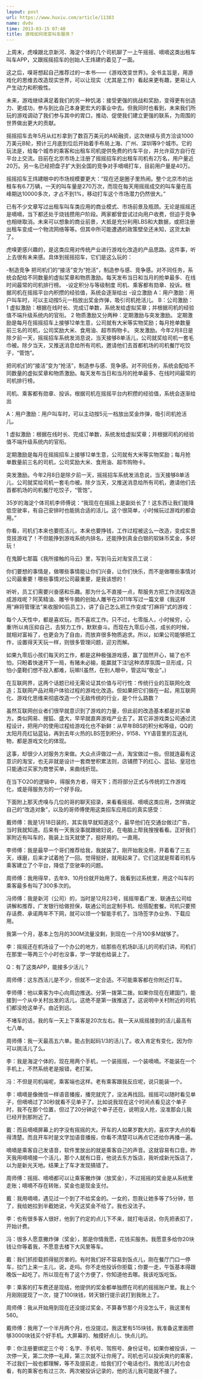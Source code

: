 ```yaml
---
layout: post
url: https://www.huxiu.com/article/11383
name: dvdv
time: 2013-03-15 07:40
title: 游戏如何改变叫车服务？
---
```

上周末，虎嗅跟北京新河、海淀个体的几个司机聊了一上午摇摇、嘀嘀这类出租车叫车APP，又跟摇摇招车的创始人王炜建约着见了一面。

这之后，嗅哥想起自己推荐过的一本书——《游戏改变世界》。全书主旨是，用游戏化的思维去改造现实世界，可以让现实（尤其是工作）看起来更有趣，更易让人产生动力和积极性。

未来，游戏继续满足着我们的另一种饥渴：接受更强的挑战和奖励，变得更有创造力、更成功，参与到比自己本身更宏大的事业中去。但我同时也看到，未来我们所玩的游戏调动了我们参与其中的胃口，推动、促使我们建立更强的联系，为周围的世界做出更大的贡献。

摇摇招车去年5月从红杉拿到了数百万美元的A轮融资，这次继续与资方洽谈1000万美元B轮，预计三月底到位后开始着手布局上海、广州、深圳等9个城市。它的玩法是，给每个城市的乘客和出租车司机提供免费的约车平台，并允许双方自行在平台上交流。目前在北京市场上注册了摇摇招车的出租车司机有2万名，用户量近20万。另一名已经把盘子扩大到全国的竞争对手嘀嘀打车，目前用户量是40万。

摇摇招车王炜建眼中的市场规模要更大：“现在还是圈子里热闹。整个北京市的出租车有6.7万辆，一天的叫车量是270万次，而现在每天用摇摇成交的叫车量在高峰期达10000多次，才占不到1%，移动打车这个市场潜力仍然很大。”

已有不少文章写过出租车叫车类应用的商业模式、市场前景及瓶颈。无论是摇摇还是嘀嘀，当下都还处于烧钱攒用户阶段。两家都曾尝试过向用户收费，但迫于竞争也相继取消。未来可以想象的商业前景，大抵是充分利用LBS和大数据，或把注册出租车变成一个物流网络等等。但其中所可能遭遇的政策壁垒还未知，这货太新了。

虎嗅更感兴趣的，是这类应用对传统产业进行游戏化改造的产品思路。这件事，听上去很有未来感。具体到摇摇招车，它们是这么玩的：

-制造竞争 把司机们的“接活”变为“抢活”，制造参与感、竞争感。对不同任务，系统会配给不同数量的虚拟奖章和物质激励。每天发布当日和当月的抢单最多、在线时间最常的司机排行榜。 -设定积分与等级制度 司机、乘客都有勋章、投诉。根据司机在摇摇平台内积攒的经验值，系统会逐渐给出 -设立激励 A：用户激励：用户叫车时，可以主动按5元一档放出奖金炸弹，吸引司机抢活儿。 B：公司激励： 1 虚拟激励：根据在线时长、完成订单数，系统发给虚拟奖章；并根据司机的经验值不端升级系统内的官衔。 2 物质激励又分两种：定期激励与突发激励。 定期激励是每月在摇摇招车上接够12单生意，公司就有大米等实物奖励；每月抢单数量前三名的司机，公司奖励大米、食用油、超市购物卡。 突发激励。今年2月8日是除夕前一天，摇摇招车系统发消息说，当天接够8单活儿，公司就奖给司机一套毛巾被。除夕当天，又推送消息给所有司机，邀请他们去首都机场的司机餐厅吃饺子，“管饱”。

把司机们的“接活”变为“抢活”，制造参与感、竞争感。对不同任务，系统会配给不同数量的虚拟奖章和物质激励。每天发布当日和当月的抢单最多、在线时间最常的司机排行榜。

司机、乘客都有勋章、投诉。根据司机在摇摇平台内积攒的经验值，系统会逐渐给出

A：用户激励：用户叫车时，可以主动按5元一档放出奖金炸弹，吸引司机抢活儿。

1 虚拟激励：根据在线时长、完成订单数，系统发给虚拟奖章；并根据司机的经验值不端升级系统内的官衔。

定期激励是每月在摇摇招车上接够12单生意，公司就有大米等实物奖励；每月抢单数量前三名的司机，公司奖励大米、食用油、超市购物卡。

突发激励。今年2月8日是除夕前一天，摇摇招车系统发消息说，当天接够8单活儿，公司就奖给司机一套毛巾被。除夕当天，又推送消息给所有司机，邀请他们去首都机场的司机餐厅吃饺子，“管饱”。

35岁的海淀个体司机李师傅说：“我现在在摇摇上是副处长了！这东西让我们能降低空驶率，有自己安排时也能挑合适的活儿。这个很简单，小时候玩过游戏的都会用。”

你看，司机们本来也要揽活儿，本来也要挣钱，工作过程被这么一改造，变成实景竞技游戏了！不但能挣到游戏系统内排名，还能挣到真金白银的软妹币奖金，多好玩！

在鬼脚七那篇《我所接触的马云》里，写到马云对淘宝员工说：

你们要想的事情是，做哪些事情能让你们兴奋，让你们快乐，而不是做哪些事情对公司最重要！哪些事情对公司最重要，是我该想的！

听听，员工们需要兴奋感和乐趣。那为什么不直接一点，帮服务方把工作流程改造成游戏呢？阿芙精油、雕爷牛腩的创始人雕爷在2011年写过一篇文章《我这样用“麻将管理法”来收服90后员工》，讲了自己怎么把工作变成“打麻将”式的游戏：

每个人天性中，都是喜欢玩，而不喜欢工作。只不过，七零版人，小时候穷，心重!所以肯压抑自己，去努力工作，默默奋斗。而现在九零后小孩，成长的时候，就相对富裕了，也更会为了自由，而放弃很多物质追求。所以，如果公司能够把工作，设置得天天玩一样，则很多管理问题，迎刃而解。

如果九零后小孩们每天的工作，都是这种极强游戏感，赢了固然开心，输了也不怕，只盼着快速开下一局，有赌未必输，能赢就下注!这种浓厚氛围一旦形成，只怕小童鞋们想不投入都难，玩嘛!(虽然，在别人眼中，管这叫“敬业”。)

在互联网界，这两个话题已经无需论证其价值与可行性：传统行业的互联网化改造；互联网产品对用户体验过程的游戏化改造。但如果把它们捆在一起，用互联网化、游戏化思维来彻底改造一个无敌传统的行业，是个什么路数？

虽然互联网创业者们很早就意识到了游戏的力量，但此前的改造基本都是对买单方。类似网易、搜狐、盛大，早早就直奔游戏产业去了。其它非游戏类公司通过流程设计，把用户的使用过程给游戏化也不新鲜：从早年BBS的积分和等级，QQ的太阳月亮红钻蓝钻，再到去年火热的LBS签到积分，9158、YY语音里的互送礼物，都是游戏文化的体现。

这事，却很少人对服务方来做。大众点评做过一点，淘宝做过一些。但就连最有这意识的淘宝，也无非就是设计一套商誉积累法则，店铺攒下的红心、蓝钻、皇冠也只能通过买家为商誉买单，来曲线折现。

在当下O2O的逻辑中，得服务方者，得天下；而将部分正式与传统的工作游戏化，或是得服务方的一个好手段。

下面附上那天虎嗅与几位的哥的聊天招录，来看看摇摇、嘀嘀这类应用，怎样搞定自己的“改造对象”，以及的哥师傅使用这类招车应用后的真实感受：

戴师傅：我是1月18日装的，其实我早就知道这个，最早他们在交通台做过广告，当时我就知道。后来有一天我没事就跟媳妇说，在电脑上帮我搜搜看看。正好我们家附近有叫车的，我装上当天就使了，挺好用的。一直用。

李师傅：我是最早一个哥们推荐给我，我就装了。刚开始我没用，开着看了三五天，琢磨，后来才试着抢了一回。觉得挺好，就用起来了。它们这就是帮着司机与乘客建立了个平台，降低了空驶率的问题。

周师傅：我用得早，去年9、10月份就开始用了。我看到过系统里，用这个叫车的乘客最多有叫了300多次的。

冯师傅：我是新河（公司）的，当时是12月23号，摇摇带着广发、联通去公司给讲解和推荐，广发银行给做担保，联通公司出定制手机、给搭配套餐。司机只要预存话费、承诺两年不下网，就可以领一个智能手机了。当场签字办业务、下载应用。

我第一个月，基本上包月的300M流量没剩，到现在一个月100多M就够了。

李：摇摇还在机场设了一个办公的地方，给那些在机场趴活儿的司机们讲。司机们在那里一等两三个小时也没事，学一学就也给装上了。

Q：有了这类APP，能接多少活儿？

周师傅：这东西活儿是不少，但就不一定合适。不可能乘客都在你附近打车。

李师傅：他以乘客为中心向周边推送。分第一拨第二拨。如果你现在在建国门，能接到一个从中关村出发的活儿，这绝不是第一拨推送了。这说明中关村附近的司机们都没抢这单子。由近到远。

不堵车的话，我的车一天上下乘客是20次左右。我一天从摇摇接到的活儿最高有七八单。

周师傅：我一天最高五六单。能占到起码1/3的活儿了。收入肯定有变化，因为你可以挑活儿了么。

李：我是海淀个体的，现在用两个手机，一个装摇摇，一个装嘀嘀。不能装在一个手机上，不然系统老是报错，老打架。

冯：不但是司机端呢，乘客端也这样。老有乘客跟我反应呢，说只能装一个。

李：嘀嘀是像微信一样语音播报，播完就完了，没法再找回。摇摇可以随时看见单子，但嘀嘀过了30秒就看不见单子了。比如说我现在这个时间点看见这个单子时，我不在那个位置，但过了20分钟这个单子还在，说明没人抢，没准那会儿我已经开到那附近了。

戴：而且嘀嘀屏幕上的字没有摇摇的大。开车的人如果岁数大的，喜欢字大点的看得清楚。而且开车时是文字加语音播报，你看不清楚可以再点它还给你再播一遍。

嘀嘀是乘客自己发语音，软件里放出的就是乘客自己的声音。这就容易有口音。昨天我用嘀嘀接一个活儿，那个人就有口音，他说去东方饭店，我听成新光饭店了，以为是新光天地。结果上了车才发现搞错了。

周师傅：摇摇、嘀嘀都可以让乘客撇炸弹（放奖金），不过摇摇的奖金是从系统里走账；嘀嘀不存在转账，奖金也是现金支付。

戴：我用嘀嘀，遇见过一个到了不给奖金的。一女的，怨我让她多等了5分钟，怒了，我给她拉到半截她说，今天这奖金不给了。我也没法子。

李：也有很多客人很好，他到了约定的点儿下不来，就打电话说，你先把表扣了，开始计费。

冯：很多人愿意撇炸弹（奖金），那是你情我愿，花钱买服务。我愿意多给你20块钱让你等着我，不愿意去楼下大风里等车。

戴：我们抓拒载抓得挺厉害的。有时我们好不容易到饭点儿，刚在餐厅门口一停车，拉门上来一主儿，说，走吗。你不走他投诉你拒载；你要一走，午饭基本得跟晚饭一起吃了。所以现在有了这个方便了，你知道他去哪。我该吃饭吃饭。

李：乘客的打车费还是现结，他提供的奖金都单独攒在司机的摇摇账户里。我上个月刚刚提现了一次，提了100块钱，转天银行提示说打到我账上了。

周师傅：我从开始用到现在还没提过奖金，不算春节那个月没怎么干，我这里有560。

戴师傅：我用了一个半月两个月，也没提过。我这里有515块钱，我准备这里面攒够3000块钱买个好手机。大屏幕的、触摸好点儿、快点儿的。

李：你注册要绑定三个号：名字、手机号、驾照号、身份证号。如果你被投诉，一次停一天，第二次停一礼拜，第三次就不让你用了。司机也可以投诉爽约的乘客，不过我们一般也都理解，等不及提前走，给我们打个电话也行。我抢活儿时也会看，有的乘客也有过三次、两次被投诉记录的，他的活儿我可能就不接了。

